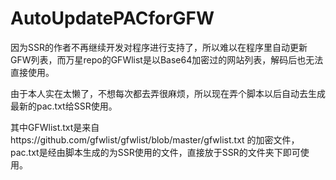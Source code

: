 # AutoUpdatePACforGFW

因为SSR的作者不再继续开发对程序进行支持了，所以难以在程序里自动更新GFW列表，而万星repo的GFWlist是以Base64加密过的网站列表，解码后也无法直接使用。

由于本人实在太懒了，不想每次都去弄很麻烦，所以现在弄个脚本以后自动去生成最新的pac.txt给SSR使用。

其中GFWlist.txt是来自https://github.com/gfwlist/gfwlist/blob/master/gfwlist.txt 的加密文件，pac.txt是经由脚本生成的为SSR使用的文件，直接放于SSR的文件夹下即可使用。